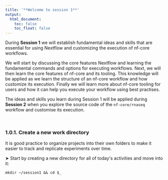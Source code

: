 ```yaml
---
title: '**Welcome to session 1**'
output:
  html_document:
    toc: false
    toc_float: false
---
```


During **Session 1** we will establish fundamental ideas and skills that are essential for using Nextflow and customizing the execution of nf-core workflows.

We will start by discussing the core features Nextflow and learning the fundamental commands and options for executing workflows. Next, we will then learn the core features of nf-core and its tooling. This knowledge will be applied as we learn the structure of an nf-core workflow and how customize its execution. Finally we will learn more about nf-core tooling for users and how it can help you execute your workflow using best practises.

The ideas and skills you learn during Session 1 will be applied during **Session 2** when you explore the source code of the `nf-core/rnaseq` workflow and customise its execution.

<br/>

### **1.0.1. Create a new work directory**

It is good practice to organize projects into their own folders to make it easier to track and replicate experiments over time.

&#x27A4; Start by creating a new directory for all of today's activities and move into it:

```default
mkdir ~/session1 && cd $_
```
